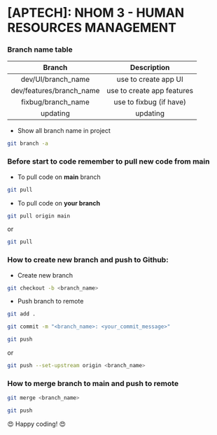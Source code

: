 # [APTECH]: NHOM 3 - HUMAN RESOURCES MANAGEMENT

### Branch name table

|          Branch          |        Description         |
|:------------------------:|:--------------------------:| 
|    dev/UI/branch_name    |    use to create app UI    |
| dev/features/branch_name | use to create app features |
|    fixbug/branch_name    |  use to fixbug (if have)   |
|         updating         |          updating          |

- Show all branch name in project

`````bash
git branch -a
`````

### Before start to code remember to pull new code from main

- To pull code on <b>main</b> branch

`````bash
git pull
`````

- To pull code on <b>your branch</b>

`````bash
git pull origin main
`````

or

`````bash
git pull
`````

### How to create new branch and push to Github:

- Create new branch

````bash
git checkout -b <branch_name>
````

- Push branch to remote

`````bash
git add .
`````

`````bash
git commit -m "<branch_name>: <your_commit_message>"
`````

`````bash
git push
`````

or

`````bash
git push --set-upstream origin <branch_name>
`````

### How to merge <b>branch</b> to <b>main</b> and push to remote

`````bash
git merge <branch_name>
`````

`````bash
git push
`````

😍 Happy coding! 😍

